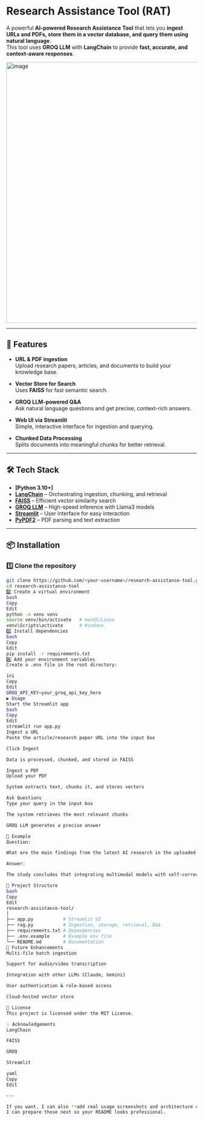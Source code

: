 # Research Assistance Tool (RAT)

A powerful **AI-powered Research Assistance Tool** that lets you **ingest URLs and PDFs, store them in a vector database, and query them using natural language**.  
This tool uses **GROQ LLM** with **LangChain** to provide **fast, accurate, and context-aware responses**.

<img width="1284" height="690" alt="image" src="https://github.com/user-attachments/assets/0bbb0508-5942-447b-bdb7-9b2f10d89105" />

---

## 🚀 Features

- **URL & PDF ingestion**  
  Upload research papers, articles, and documents to build your knowledge base.
  
- **Vector Store for Search**  
  Uses **FAISS** for fast semantic search.
  
- **GROQ LLM-powered Q&A**  
  Ask natural language questions and get precise, context-rich answers.
  
- **Web UI via Streamlit**  
  Simple, interactive interface for ingestion and querying.
  
- **Chunked Data Processing**  
  Splits documents into meaningful chunks for better retrieval.

---

## 🛠 Tech Stack

- **[Python 3.10+]**
- **[LangChain](https://www.langchain.com/)** – Orchestrating ingestion, chunking, and retrieval  
- **[FAISS](https://github.com/facebookresearch/faiss)** – Efficient vector similarity search  
- **[GROQ LLM](https://groq.com/)** – High-speed inference with Llama3 models  
- **[Streamlit](https://streamlit.io/)** – User interface for easy interaction  
- **[PyPDF2](https://pypi.org/project/pypdf2/)** – PDF parsing and text extraction  

---

## 📦 Installation

### 1️⃣ Clone the repository
```bash
git clone https://github.com/<your-username>/research-assistance-tool.git
cd research-assistance-tool
2️⃣ Create a virtual environment
bash
Copy
Edit
python -m venv venv
source venv/bin/activate   # macOS/Linux
venv\Scripts\activate      # Windows
3️⃣ Install dependencies
bash
Copy
Edit
pip install -r requirements.txt
4️⃣ Add your environment variables
Create a .env file in the root directory:

ini
Copy
Edit
GROQ_API_KEY=your_groq_api_key_here
▶️ Usage
Start the Streamlit app
bash
Copy
Edit
streamlit run app.py
Ingest a URL
Paste the article/research paper URL into the input box

Click Ingest

Data is processed, chunked, and stored in FAISS

Ingest a PDF
Upload your PDF

System extracts text, chunks it, and stores vectors

Ask Questions
Type your query in the input box

The system retrieves the most relevant chunks

GROQ LLM generates a precise answer

📸 Example
Question:

What are the main findings from the latest AI research in the uploaded paper?

Answer:

The study concludes that integrating multimodal models with self-corrective feedback significantly improves reasoning accuracy, particularly in open-ended problem-solving scenarios.

🧭 Project Structure
bash
Copy
Edit
research-assistance-tool/
│
├── app.py           # Streamlit UI
├── rag.py           # Ingestion, storage, retrieval, Q&A
├── requirements.txt # Dependencies
├── .env.example     # Example env file
└── README.md        # Documentation
🔮 Future Enhancements
Multi-file batch ingestion

Support for audio/video transcription

Integration with other LLMs (Claude, Gemini)

User authentication & role-based access

Cloud-hosted vector store

📜 License
This project is licensed under the MIT License.

💡 Acknowledgements
LangChain

FAISS

GROQ

Streamlit

yaml
Copy
Edit

---

If you want, I can also **add real usage screenshots and architecture diagram** to make your GitHub repo stand out.  
I can prepare those next so your README looks professional.
